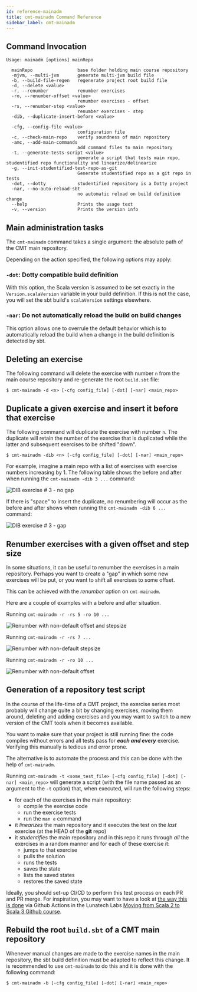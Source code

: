 ```yaml
---
id: reference-mainadm
title: cmt-mainadm Command Reference
sidebar_label: cmt-mainadm
---
```

## Command Invocation

```
Usage: mainadm [options] mainRepo

  mainRepo                 base folder holding main course repository
  -mjvm, --multi-jvm       generate multi-jvm build file
  -b, --build-file-regen   regenerate project root build file
  -d, --delete <value>
  -r, --renumber           renumber exercises
  -ro, --renumber-offset <value>
                           renumber exercises - offset
  -rs, --renumber-step <value>
                           renumber exercises - step
  -dib, --duplicate-insert-before <value>

  -cfg, --config-file <value>
                           configuration file
  -c, --check-main-repo    verify soundness of main repository
  -amc, --add-main-commands
                           add command files to main repository
  -t, --generate-tests-script <value>
                           generate a script that tests main repo, studentified repo functionality and linearize/delinearize
  -g, --init-studentified-test-repo-as-git
                           Generate studentified repo as a git repo in tests
  -dot, --dotty            studentified repository is a Dotty project
  -nar, --no-auto-reload-sbt
                           no automatic reload on build definition change
  --help                   Prints the usage text
  -v, --version            Prints the version info
 ```

## Main administration tasks

The `cmt-mainadm` command takes a single argument: the absolute path of the
CMT main repository.

Depending on the action specified, the following options may apply:

### `-dot`: Dotty compatible build definition

With this option, the Scala version is assumed to be set exactly in the
`Version.scalaVersion` variable in your build definition. If this is not
the case, you will set the sbt build's `scalaVersion` settings elsewhere.

### `-nar`: Do not automatically reload the build on build changes

This option allows one to overrule the default behavior which is to
automatically reload the build when a change in the build definition
is detected by sbt.

## Deleting an exercise

The following command will delete the exercise with number `n` from the main
course repository and re-generate the root `build.sbt` file:

```
$ cmt-mainadm -d <n> [-cfg config_file] [-dot] [-nar] <main_repo>
```

## Duplicate a given exercise and insert it before that exercise

The following command will duplicate the exercise with number `n`.
The duplicate will retain the number of the exercise that is duplicated
while the latter and subsequent exercises to be shifted "down".

```
$ cmt-mainadm -dib <n> [-cfg config_file] [-dot] [-nar] <main_repo>
``` 

For example, imagine a main repo with a list of exercises with exercise
numbers increasing by 1. The following table shows the before and after
when running the `cmt-mainadm -dib 3 ...` command:

![DIB exercise # 3 - no gap](https://i.imgur.com/oSp1KXY.png)

If there is "space" to insert the duplicate, no renumbering will occur as
the before and after shows when running the `cmt-mainadm -dib 6 ...` command:

![DIB exercise # 3 - gap](https://i.imgur.com/CYJafQH.png)

## Renumber exercises with a given offset and step size

In some situations, it can be useful to renumber the exercises in a main
repository. Perhaps you want to create a "gap" in which some new exercises
will be put, or you want to shift all exercises to some offset.

This can be achieved with the _renumber_ option on `cmt-mainadm`.

Here are a couple of examples with a before and after situation.

Running `cmt-mainadm -r -rs 5 -ro 10 ...`

![Renumber with non-default offset and stepsize](https://i.imgur.com/pm7m6f9.png)

Running `cmt-mainadm -r -rs 7 ...`

![Renumber with non-default stepsize](https://i.imgur.com/URbqTV3.png)

Running `cmt-mainadm -r -ro 10 ...`

![Renumber with non-default offset](https://i.imgur.com/kBAaEaC.png)

## Generation of a repository test script

In the course of the life-time of a CMT project, the exercise series most
probably will change quite a bit by changing exercises, moving them around,
deleting and adding exercises and you may want to switch to a new version of
the CMT tools when it becomes available.

You want to make sure that your project is still running fine: the code
compiles without errors and all tests pass for _**each and every**_ exercise.
Verifying this manually is tedious and error prone.

The alternative is to automate the process and this can be done with the
help of `cmt-mainadm`.

Running `cmt-mainadm -t <some_test_file> [-cfg config_file] [-dot] [-nar] <main_repo>`
will generate a script (with the file name passed as an argument to the `-t` option)
that, when executed, will run the following steps:

- for each of the exercises in the main repository:
  - compile the exercise code
  - run the exercise tests
  - run the `man e` command
- it _linearizes_ the main repository and it executes the test on the _last_
exercise (at the HEAD of the **git** repo)
- it _studentifies_ the main repository and in this repo it runs through
_all_ the exercises in a random manner and for each of these exercise it:
  - jumps to that exercise
  - pulls the solution
  - runs the tests
  - saves the state
  - lists the saved states
  - restores the saved state

Ideally, you should set-up CI/CD to perform this test process on each PR and
PR merge. For inspiration, you may want to have a look at
[the way this is done](https://github.com/lunatech-labs/lunatech-scala-2-to-scala3-course/blob/main/.github/workflows/ci.yml)
via Github Actions in the Lunatech Labs [Moving from Scala 2 to Scala 3 Github
course](https://github.com/lunatech-labs/lunatech-scala-2-to-scala3-course).

## Rebuild the root `build.sbt` of a CMT main repository

Whenever manual changes are made to the exercise names in the main repository,
the sbt build definition must be adapted to reflect this change. It is
recommended to use `cmt-mainadm` to do this and it is done with the following
command:

```
$ cmt-mainadm -b [-cfg config_file] [-dot] [-nar] <main_repo>
```



